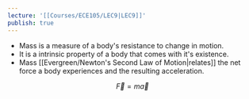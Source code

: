 ```yaml
---
lecture: '[[Courses/ECE105/LEC9|LEC9]]'
publish: true
---
```


- Mass is a measure of a body's resistance to change in motion.
- It is a intrinsic property of a body that comes with it's existence.
- Mass [[Evergreen/Newton's Second Law of Motion|relates]] the net force a body experiences and the resulting acceleration.

$$
\vec F = m\vec a
$$